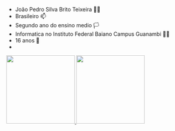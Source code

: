 - João Pedro Silva Brito Teixeira 👨‍🦱
- Brasileiro 📫
- Segundo ano do ensino medio 🏳
- Informatica no Instituto Federal Baiano Campus Guanambi 👨‍💻
- 16 anos 👣
- 
<div>
  <a href="https://github.com/joaopedrosbt">
  <img height="180em" src="https://github-readme-stats.vercel.app/api?username=joaopedrosbt&show_icons=true&theme=dracula&include_all_commits=true&count_private=true"/>
  <img height="180em" src="https://github-readme-stats.vercel.app/api/top-langs/?username=joaopedrosbt&layout=compact&langs_count=16&theme=dracula"/>
 
</div>
  

 





